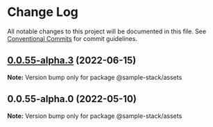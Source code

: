 # Change Log

All notable changes to this project will be documented in this file.
See [Conventional Commits](https://conventionalcommits.org) for commit guidelines.

## [0.0.55-alpha.3](https://github.com/cdmbase/fullstack-pro/compare/v0.0.55-alpha.2...v0.0.55-alpha.3) (2022-06-15)

**Note:** Version bump only for package @sample-stack/assets





## 0.0.55-alpha.0 (2022-05-10)

**Note:** Version bump only for package @sample-stack/assets
